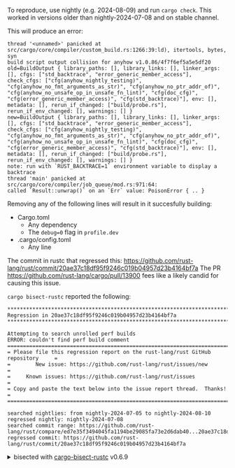 To reproduce, use nightly (e.g. 2024-08-09) and run `cargo check`. This worked in versions older than nightly-2024-07-08 and on stable channel.

This will produce an error:

```
thread '<unnamed>' panicked at src/cargo/core/compiler/custom_build.rs:1266:39:ld), itertools, bytes, syn                       
build script output collision for anyhow v1.0.86/4f7f6ef5a5e5df20
old=BuildOutput { library_paths: [], library_links: [], linker_args: [], cfgs: ["std_backtrace", "error_generic_member_access"], check_cfgs: ["cfg(anyhow_nightly_testing)", "cfg(anyhow_no_fmt_arguments_as_str)", "cfg(anyhow_no_ptr_addr_of)", "cfg(anyhow_no_unsafe_op_in_unsafe_fn_lint)", "cfg(doc_cfg)", "cfg(error_generic_member_access)", "cfg(std_backtrace)"], env: [], metadata: [], rerun_if_changed: ["build/probe.rs"], rerun_if_env_changed: [], warnings: [] }
new=BuildOutput { library_paths: [], library_links: [], linker_args: [], cfgs: ["std_backtrace", "error_generic_member_access"], check_cfgs: ["cfg(anyhow_nightly_testing)", "cfg(anyhow_no_fmt_arguments_as_str)", "cfg(anyhow_no_ptr_addr_of)", "cfg(anyhow_no_unsafe_op_in_unsafe_fn_lint)", "cfg(doc_cfg)", "cfg(error_generic_member_access)", "cfg(std_backtrace)"], env: [], metadata: [], rerun_if_changed: ["build/probe.rs"], rerun_if_env_changed: [], warnings: [] }
note: run with `RUST_BACKTRACE=1` environment variable to display a backtrace
thread 'main' panicked at src/cargo/core/compiler/job_queue/mod.rs:971:64:
called `Result::unwrap()` on an `Err` value: PoisonError { .. }
```

Removing any of the following lines will result in it succesfully building:
- Cargo.toml
  - Any dependency
  - The `debug=0` flag in `profile.dev`
- .cargo/config.toml
  - Any line

The commit in rustc that regressed this: https://github.com/rust-lang/rust/commit/20ae37c18df95f9246c019b04957d23b4164bf7a
The PR https://github.com/rust-lang/cargo/pull/13900 fees like a likely candid for causing this issue.

`cargo bisect-rustc` reported the following:

```
********************************************************************************
Regression in 20ae37c18df95f9246c019b04957d23b4164bf7a
********************************************************************************

Attempting to search unrolled perf builds
ERROR: couldn't find perf build comment
==================================================================================
= Please file this regression report on the rust-lang/rust GitHub repository     =
=        New issue: https://github.com/rust-lang/rust/issues/new                 =
=     Known issues: https://github.com/rust-lang/rust/issues                     =
= Copy and paste the text below into the issue report thread.  Thanks!           =
==================================================================================

searched nightlies: from nightly-2024-07-05 to nightly-2024-08-10
regressed nightly: nightly-2024-07-08
searched commit range: https://github.com/rust-lang/rust/compare/ed7e35f3494045fa1194be29085fa73e2d6dab40...20ae37c18df95f9246c019b04957d23b4164bf7a
regressed commit: https://github.com/rust-lang/rust/commit/20ae37c18df95f9246c019b04957d23b4164bf7a
```

<details>
<summary>bisected with <a href='https://github.com/rust-lang/cargo-bisect-rustc'>cargo-bisect-rustc</a> v0.6.9</summary>


Host triple: x86_64-unknown-linux-gnu
Reproduce with:
```bash
cargo bisect-rustc --access=github 
```
</details>
